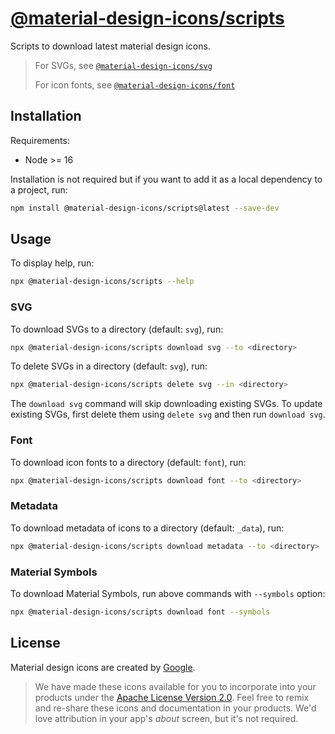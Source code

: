 # [@material-design-icons/scripts](https://github.com/marella/material-design-icons/tree/main/scripts)

Scripts to download latest material design icons.

> For SVGs, see [`@material-design-icons/svg`](https://www.npmjs.com/package/@material-design-icons/svg)
>
> For icon fonts, see [`@material-design-icons/font`](https://www.npmjs.com/package/@material-design-icons/font)

## Installation

Requirements:

- Node >= 16

Installation is not required but if you want to add it as a local dependency to a project, run:

```sh
npm install @material-design-icons/scripts@latest --save-dev
```

## Usage

To display help, run:

```sh
npx @material-design-icons/scripts --help
```

### SVG

To download SVGs to a directory (default: `svg`), run:

```sh
npx @material-design-icons/scripts download svg --to <directory>
```

To delete SVGs in a directory (default: `svg`), run:

```sh
npx @material-design-icons/scripts delete svg --in <directory>
```

The `download svg` command will skip downloading existing SVGs. To update existing SVGs, first delete them using `delete svg` and then run `download svg`.

### Font

To download icon fonts to a directory (default: `font`), run:

```sh
npx @material-design-icons/scripts download font --to <directory>
```

### Metadata

To download metadata of icons to a directory (default: `_data`), run:

```sh
npx @material-design-icons/scripts download metadata --to <directory>
```

### Material Symbols

To download Material Symbols, run above commands with `--symbols` option:

```sh
npx @material-design-icons/scripts download font --symbols
```

## License

Material design icons are created by [Google](https://github.com/google/material-design-icons#license).

> We have made these icons available for you to incorporate into your products under the [Apache License Version 2.0][license]. Feel free to remix and re-share these icons and documentation in your products.
We'd love attribution in your app's *about* screen, but it's not required.

[license]: https://github.com/marella/material-design-icons/blob/main/scripts/LICENSE
